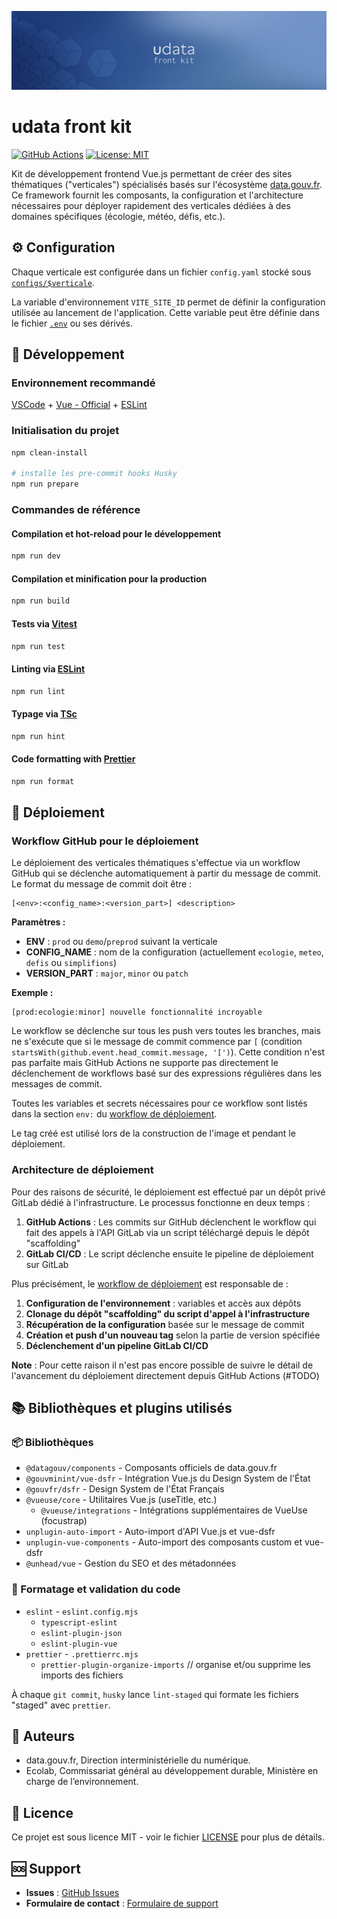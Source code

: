 ![udata-front-kit](banner.png)

# udata front kit

[![GitHub Actions](https://img.shields.io/github/actions/workflow/status/opendatateam/udata-front-kit/create-deploy-release.yml?branch=main)](https://github.com/opendatateam/udata-front-kit/actions)
[![License: MIT](https://img.shields.io/badge/License-MIT-yellow.svg)](https://opensource.org/licenses/MIT)

Kit de développement frontend Vue.js permettant de créer des sites thématiques ("verticales") spécialisés basés sur l'écosystème [data.gouv.fr](https://www.data.gouv.fr/). Ce framework fournit les composants, la configuration et l'architecture nécessaires pour déployer rapidement des verticales dédiées à des domaines spécifiques (écologie, météo, défis, etc.).

## ⚙️ Configuration

Chaque verticale est configurée dans un fichier `config.yaml` stocké sous [`configs/$verticale`](configs).

La variable d'environnement `VITE_SITE_ID` permet de définir la configuration utilisée au lancement de l'application.
Cette variable peut être définie dans le fichier [`.env`](.env) ou ses dérivés.

## 🚀 Développement

### Environnement recommandé

[VSCode](https://code.visualstudio.com/)
\+ [Vue - Official](https://marketplace.visualstudio.com/items?itemName=Vue.volar)
\+ [ESLint](https://marketplace.visualstudio.com/items?itemName=dbaeumer.vscode-eslint)

### Initialisation du projet

```sh
npm clean-install

# installe les pre-commit hooks Husky
npm run prepare
```

### Commandes de référence

#### Compilation et hot-reload pour le développement

```sh
npm run dev
```

#### Compilation et minification pour la production

```sh
npm run build
```

#### Tests via [Vitest](https://vitest.dev/)

```sh
npm run test
```

#### Linting via [ESLint](https://eslint.org/)

```sh
npm run lint
```

#### Typage via [TSc](https://www.typescriptlang.org/docs/handbook/compiler-options.html/)

```sh
npm run hint
```

#### Code formatting with [Prettier](https://prettier.io/)

```sh
npm run format
```

## 🚢 Déploiement

### Workflow GitHub pour le déploiement

Le déploiement des verticales thématiques s'effectue via un workflow GitHub qui se déclenche automatiquement à partir du message de commit. Le format du message de commit doit être :

```
[<env>:<config_name>:<version_part>] <description>
```

**Paramètres :**
- **ENV** : `prod` ou `demo`/`preprod` suivant la verticale
- **CONFIG_NAME** : nom de la configuration (actuellement `ecologie`, `meteo`, `defis` ou `simplifions`)
- **VERSION_PART** : `major`, `minor` ou `patch`

**Exemple :**
```
[prod:ecologie:minor] nouvelle fonctionnalité incroyable
```

Le workflow se déclenche sur tous les push vers toutes les branches, mais ne s'exécute que si le message de commit commence par `[` (condition `startsWith(github.event.head_commit.message, '[')`). Cette condition n'est pas parfaite mais GitHub Actions ne supporte pas directement le déclenchement de workflows basé sur des expressions régulières dans les messages de commit.

Toutes les variables et secrets nécessaires pour ce workflow sont listés dans la section `env:` du [workflow de déploiement](.github/workflows/create-deploy-release.yml).

Le tag créé est utilisé lors de la construction de l'image et pendant le déploiement.

### Architecture de déploiement

Pour des raisons de sécurité, le déploiement est effectué par un dépôt privé GitLab dédié à l'infrastructure. Le processus fonctionne en deux temps :

1. **GitHub Actions** : Les commits sur GitHub déclenchent le workflow qui fait des appels à l'API GitLab via un script téléchargé depuis le dépôt "scaffolding"
2. **GitLab CI/CD** : Le script déclenche ensuite le pipeline de déploiement sur GitLab

Plus précisément, le [workflow de déploiement](.github/workflows/create-deploy-release.yml) est responsable de :
1. **Configuration de l'environnement** : variables et accès aux dépôts
2. **Clonage du dépôt "scaffolding" du script d'appel à l'infrastructure**
3. **Récupération de la configuration** basée sur le message de commit
4. **Création et push d'un nouveau tag** selon la partie de version spécifiée
5. **Déclenchement d'un pipeline GitLab CI/CD**

**Note** : Pour cette raison il n'est pas encore possible de suivre le détail de l'avancement du déploiement directement depuis GitHub Actions (#TODO)

## 📚 Bibliothèques et plugins utilisés

### 📦 Bibliothèques

- `@datagouv/components` - Composants officiels de data.gouv.fr
- `@gouvminint/vue-dsfr` - Intégration Vue.js du Design System de l'État
- `@gouvfr/dsfr` - Design System de l'État Français
- `@vueuse/core` - Utilitaires Vue.js (useTitle, etc.)
  - `@vueuse/integrations` - Intégrations supplémentaires de VueUse (focustrap)
- `unplugin-auto-import` - Auto-import d'API Vue.js et vue-dsfr
- `unplugin-vue-components` - Auto-import des composants custom et vue-dsfr
- `@unhead/vue` - Gestion du SEO et des métadonnées

### 🧹 Formatage et validation du code

- `eslint` - `eslint.config.mjs`
  - `typescript-eslint`
  - `eslint-plugin-json`
  - `eslint-plugin-vue`
- `prettier` - `.prettierrc.mjs`
  - `prettier-plugin-organize-imports` // organise et/ou supprime les imports des fichiers

À chaque `git commit`, `husky` lance `lint-staged` qui formate les fichiers "staged" avec `prettier`.

## 👥 Auteurs

- data.gouv.fr, Direction interministérielle du numérique.
- Ecolab, Commissariat général au développement durable, Ministère en charge de l&rsquo;environnement.

## 📄 Licence

Ce projet est sous licence MIT - voir le fichier [LICENSE](LICENSE.md) pour plus de détails.

## 🆘 Support

- **Issues** : [GitHub Issues](https://github.com/opendatateam/udata-front-kit/issues)
- **Formulaire de contact** : [Formulaire de support](https://support.data.gouv.fr/)

